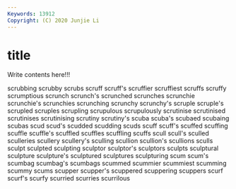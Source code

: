 ```yaml
---
Keywords: 13912
Copyright: (C) 2020 Junjie Li
---
```


# title

Write contents here!!!
 
scrubbing 
scrubby 
scrubs 
scruff 
scruff's
scruffier 
scruffiest 
scruffs 
scruffy 
scrumptious 
scrunch 
scrunch's 
scrunched 
scrunches 
scrunchie
scrunchie's 
scrunchies 
scrunching 
scrunchy 
scrunchy's 
scruple 
scruple's 
scrupled 
scruples 
scrupling
scrupulous 
scrupulously 
scrutinise 
scrutinised 
scrutinises 
scrutinising 
scrutiny 
scrutiny's 
scuba 
scuba's
scubaed 
scubaing 
scubas 
scud 
scud's 
scudded 
scudding 
scuds 
scuff 
scuff's
scuffed 
scuffing 
scuffle 
scuffle's 
scuffled 
scuffles 
scuffling 
scuffs 
scull 
scull's
sculled 
sculleries 
scullery 
scullery's 
sculling 
scullion 
scullion's 
scullions 
sculls 
sculpt
sculpted 
sculpting 
sculptor 
sculptor's 
sculptors 
sculpts 
sculptural 
sculpture 
sculpture's 
sculptured
sculptures 
sculpturing 
scum 
scum's 
scumbag 
scumbag's 
scumbags 
scummed 
scummier 
scummiest
scumming 
scummy 
scums 
scupper 
scupper's 
scuppered 
scuppering 
scuppers 
scurf 
scurf's
scurfy 
scurried 
scurries 
scurrilous 

